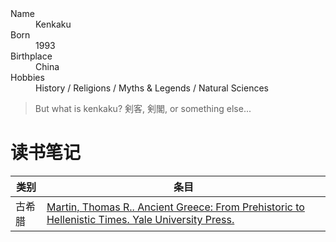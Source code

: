 <dl>
<dt>Name</dt>
<dd>Kenkaku</dd>
<dt>Born</dt>
<dd>1993</dd>
<dt>Birthplace</dt>
<dd>China</dd>
<dt>Hobbies</dt>
<dd>History / Religions / Myths & Legends / Natural Sciences </dd>
</dl>

> But what is kenkaku? 剣客, 剣閣, or something else...

# 读书笔记

| 类别   | 条目                                                         |
| ------ | ------------------------------------------------------------ |
| 古希腊 | [Martin, Thomas R.. Ancient Greece: From Prehistoric to Hellenistic Times. Yale University Press.](https://github.com/kenkaku/history/blob/main/古希腊/古希腊简史-Martin.md) |

